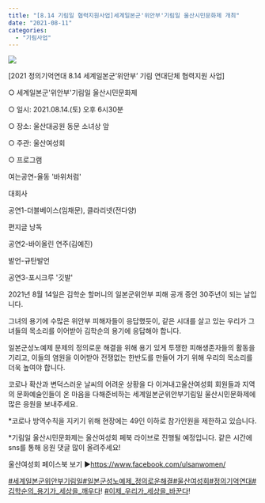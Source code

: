 ```yaml
---
title: "[8.14 기림일 협력지원사업]세계일본군'위안부'기림일 울산시민문화제 개최"
date: "2021-08-11"
categories: 
  - "기림사업"
---
```


![](https://r2.womenandwar.net/2021/08/사본-제목을-입력해주세요.-001-12-1-1024x1024.png)

\[2021 정의기억연대 8.14 세계일본군‘위안부’ 기림 연대단체 협력지원 사업\]

○ 세계일본군'위안부'기림일 울산시민문화제

○ 일시: 2021.08.14.(토) 오후 6시30분

○ 장소: 울산대공원 동문 소녀상 앞

○ 주관: 울산여성회

○ 프로그램

여는공연-율동 '바위처럼'

대회사

공연1-더블베이스(임채문), 클라리넷(전다양)

편지글 낭독

공연2-바이올린 연주(김예진)

발언-규탄발언

공연3-포시크루 '깃발'

2021년 8월 14일은 김학순 할머니의 일본군위안부 피해 공개 증언 30주년이 되는 날입니다.

그녀의 용기에 수많은 위안부 피해자들이 응답했듯이, 같은 시대를 살고 있는 우리가 그녀들의 목소리를 이어받아 김학순의 용기에 응답해야 합니다.

일본군성노예제 문제의 정의로운 해결을 위해 용기 있게 투쟁한 피해생존자들의 활동을 기리고, 이들의 염원을 이어받아 전쟁없는 한반도를 만들어 가기 위해 우리의 목소리를 더욱 높여야 합니다.

코로나 확산과 변덕스러운 날씨의 어려운 상황을 다 이겨내고울산여성회 회원들과 지역의 문화예술인들이 온 마음을 다해준비하는 세계일본군위안부기림일 울산시민문화제에 많은 응원을 보내주세요.

\*코로나 방역수칙을 지키기 위해 현장에는 49인 이하로 참가인원을 제한하고 있습니다.

\*기림일 울산시민문화제는 울산여성회 페북 라이브로 진행될 예정입니다. 같은 시간에 sns를 통해 응원 댓글 많이 올려주세요!

울산여성회 페이스북 보기 ▶[https://www.](https://www.facebook.com/ulsanwomen/)[facebook.com/ulsanwomen/](https://www.facebook.com/ulsanwomen/)

[#세계일본군위안부기림일](https://www.facebook.com/hashtag/%EC%84%B8%EA%B3%84%EC%9D%BC%EB%B3%B8%EA%B5%B0%EC%9C%84%EC%95%88%EB%B6%80%EA%B8%B0%EB%A6%BC%EC%9D%BC?__eep__=6&__cft__[0]=AZXvN9riODbxwNe2cdgnyGhUqvDor_aqVBAT92cKHnlBX4zQg67UYp-6YyB8do6PaRb7spZF8Bzmrf1y6vMq-BMRpNC53tU1Pm5ekyyUyfdavz7uK4FpnpPIEWR_ezBy7WpeAp0WryTOAzHum04Jt6Ew&__tn__=*NK-R)[#일본군성노예제\_정의로운해결](https://www.facebook.com/hashtag/%EC%9D%BC%EB%B3%B8%EA%B5%B0%EC%84%B1%EB%85%B8%EC%98%88%EC%A0%9C_%EC%A0%95%EC%9D%98%EB%A1%9C%EC%9A%B4%ED%95%B4%EA%B2%B0?__eep__=6&__cft__[0]=AZXvN9riODbxwNe2cdgnyGhUqvDor_aqVBAT92cKHnlBX4zQg67UYp-6YyB8do6PaRb7spZF8Bzmrf1y6vMq-BMRpNC53tU1Pm5ekyyUyfdavz7uK4FpnpPIEWR_ezBy7WpeAp0WryTOAzHum04Jt6Ew&__tn__=*NK-R)[#울산여성회](https://www.facebook.com/hashtag/%EC%9A%B8%EC%82%B0%EC%97%AC%EC%84%B1%ED%9A%8C?__eep__=6&__cft__[0]=AZXvN9riODbxwNe2cdgnyGhUqvDor_aqVBAT92cKHnlBX4zQg67UYp-6YyB8do6PaRb7spZF8Bzmrf1y6vMq-BMRpNC53tU1Pm5ekyyUyfdavz7uK4FpnpPIEWR_ezBy7WpeAp0WryTOAzHum04Jt6Ew&__tn__=*NK-R)[#정의기억연대](https://www.facebook.com/hashtag/%EC%A0%95%EC%9D%98%EA%B8%B0%EC%96%B5%EC%97%B0%EB%8C%80?__eep__=6&__cft__[0]=AZXvN9riODbxwNe2cdgnyGhUqvDor_aqVBAT92cKHnlBX4zQg67UYp-6YyB8do6PaRb7spZF8Bzmrf1y6vMq-BMRpNC53tU1Pm5ekyyUyfdavz7uK4FpnpPIEWR_ezBy7WpeAp0WryTOAzHum04Jt6Ew&__tn__=*NK-R)[#김학순의\_용기가\_세상을\_깨우다](https://www.facebook.com/hashtag/%EA%B9%80%ED%95%99%EC%88%9C%EC%9D%98_%EC%9A%A9%EA%B8%B0%EA%B0%80_%EC%84%B8%EC%83%81%EC%9D%84_%EA%B9%A8%EC%9A%B0%EB%8B%A4?__eep__=6&__cft__[0]=AZXvN9riODbxwNe2cdgnyGhUqvDor_aqVBAT92cKHnlBX4zQg67UYp-6YyB8do6PaRb7spZF8Bzmrf1y6vMq-BMRpNC53tU1Pm5ekyyUyfdavz7uK4FpnpPIEWR_ezBy7WpeAp0WryTOAzHum04Jt6Ew&__tn__=*NK-R)! [#이제\_우리가\_세상을\_바꾼다](https://www.facebook.com/hashtag/%EC%9D%B4%EC%A0%9C_%EC%9A%B0%EB%A6%AC%EA%B0%80_%EC%84%B8%EC%83%81%EC%9D%84_%EB%B0%94%EA%BE%BC%EB%8B%A4?__eep__=6&__cft__[0]=AZXvN9riODbxwNe2cdgnyGhUqvDor_aqVBAT92cKHnlBX4zQg67UYp-6YyB8do6PaRb7spZF8Bzmrf1y6vMq-BMRpNC53tU1Pm5ekyyUyfdavz7uK4FpnpPIEWR_ezBy7WpeAp0WryTOAzHum04Jt6Ew&__tn__=*NK-R)!

